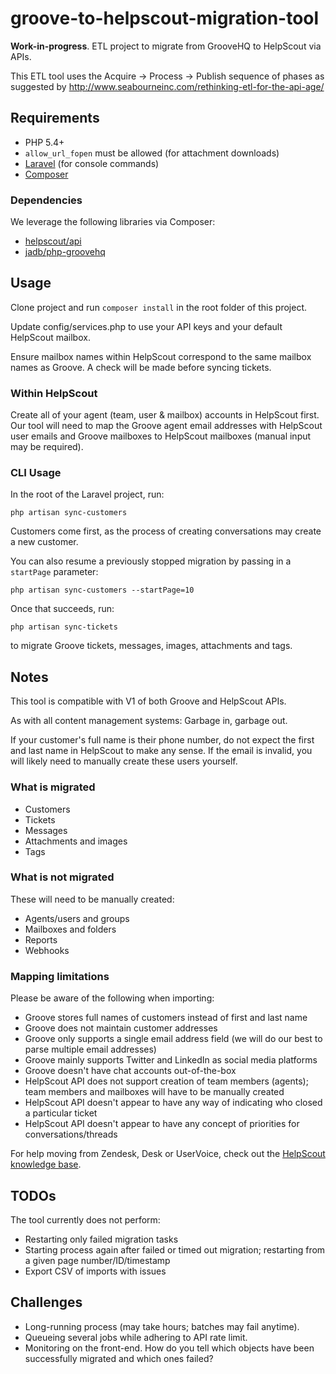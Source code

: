 # groove-to-helpscout-migration-tool

**Work-in-progress**. ETL project to migrate from GrooveHQ to HelpScout via APIs.

This ETL tool uses the Acquire -> Process -> Publish sequence of phases as suggested by http://www.seabourneinc.com/rethinking-etl-for-the-api-age/

## Requirements

- PHP 5.4+
- `allow_url_fopen` must be allowed (for attachment downloads)
- [Laravel](https://laravel.com/docs/5.1/installation) (for console commands)
- [Composer](https://getcomposer.org/download/)

### Dependencies

We leverage the following libraries via Composer:
- [helpscout/api](https://github.com/helpscout/helpscout-api-php)
- [jadb/php-groovehq](https://github.com/jadb/php-groovehq)

## Usage

Clone project and run `composer install` in the root folder of this project.

Update config/services.php to use your API keys and your default HelpScout mailbox.

Ensure mailbox names within HelpScout correspond to the same mailbox names as Groove. A check will be made before syncing tickets.

### Within HelpScout

Create all of your agent (team, user & mailbox) accounts in HelpScout first. Our tool will need to map the Groove agent 
email addresses with HelpScout user emails and Groove mailboxes to HelpScout mailboxes (manual input may be required).

### CLI Usage

In the root of the Laravel project, run: 
```
php artisan sync-customers
``` 
Customers come first, as the process of creating conversations may create a new customer.

You can also resume a previously stopped migration by passing in a `startPage` parameter:
```
php artisan sync-customers --startPage=10
```

Once that succeeds, run: 
```
php artisan sync-tickets
```
to migrate Groove tickets, messages, images, attachments and tags.

## Notes

This tool is compatible with V1 of both Groove and HelpScout APIs.

As with all content management systems: Garbage in, garbage out.

If your customer's full name is their phone number, do not expect the first and last name in HelpScout to make any
sense. If the email is invalid, you will likely need to manually create these users yourself.

### What is migrated
- Customers
- Tickets
- Messages
- Attachments and images
- Tags

### What is not migrated
These will need to be manually created:
- Agents/users and groups
- Mailboxes and folders
- Reports
- Webhooks

### Mapping limitations

Please be aware of the following when importing:
- Groove stores full names of customers instead of first and last name
- Groove does not maintain customer addresses
- Groove only supports a single email address field (we will do our best to parse multiple email addresses)
- Groove mainly supports Twitter and LinkedIn as social media platforms
- Groove doesn't have chat accounts out-of-the-box
- HelpScout API does not support creation of team members (agents); team members and mailboxes will have to be manually created
- HelpScout API doesn't appear to have any way of indicating who closed a particular ticket
- HelpScout API doesn't appear to have any concept of priorities for conversations/threads

For help moving from Zendesk, Desk or UserVoice, check out the [HelpScout knowledge base](http://docs.helpscout.net/category/74-copying-email-to-help-scout).

## TODOs

The tool currently does not perform:

- Restarting only failed migration tasks
- Starting process again after failed or timed out migration; restarting from a given page number/ID/timestamp
- Export CSV of imports with issues

## Challenges

- Long-running process (may take hours; batches may fail anytime).
- Queueing several jobs while adhering to API rate limit. 
- Monitoring on the front-end. How do you tell which objects have been successfully migrated and which ones failed?